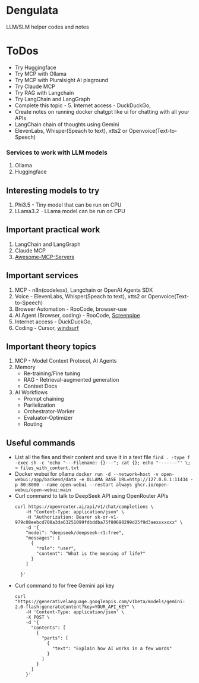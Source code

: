 # Dengulata
LLM/SLM helper codes and notes

# ToDos
- Try Huggingface
- Try MCP with Ollama
- Try MCP with Pluralsight AI plaground 
- Try Claude MCP
- Try RAG with Langchain
- Try LangChain and LangGraph
- Complete this topic - 5. Internet access       -  DuckDuckGo,
- Create notes on running docker chatgpt like ui for chatting with all your APIs 
- LangChain chain of thoughts using Gemini
- ElevenLabs, Whisper(Speach to text), xtts2 or Openvoice(Text-to-Speech)

### Services to work with LLM models
1. Ollama
2. Huggingface

## Interesting models to try
1. Phi3.5       - Tiny model that can be run on CPU
2. LLama3.2     - LLama model can be run on CPU

## Important practical work
1. LangChain and LangGraph
2. Claude MCP
3. [Awesome-MCP-Servers](https://github.com/punkpeye/awesome-mcp-servers) 

## Important services
1. MCP                   -  n8n(codeless), Langchain or OpenAI Agents SDK
2. Voice                 -  ElevenLabs, Whisper(Speach to text), xtts2 or Openvoice(Text-to-Speech)
3. Browser Automation    -  RooCode, browser-use
4. AI Agent (Browser, coding) - RooCode, [Screenpipe](https://github.com/mediar-ai/screenpipe)
5. Internet access       -  DuckDuckGo,
6. Coding                -  Cursor, [windsurf](https://codeium.com/windsurf)

## Important theory topics 
1. MCP - Model Context Protocol, AI Agents
2. Memory
    -    Re-training/Fine tuning
    -    RAG - Retrieval-augmented generation
    -    Context Docs
3. AI Workflows
    -    Prompt chaining
    -    Parllelization
    -    Orchestrator-Worker
    -    Evaluator-Optimizer
    -    Routing

## Useful commands
- List all the fies and their content and save it in a text file ```find . -type f -exec sh -c 'echo "---Filename: {}---"; cat {}; echo "-------"' \; > files_with_content.txt```
- Docker webui for ollama ```docker run -d --network=host -v open-webui:/app/backend/data -e OLLAMA_BASE_URL=http://127.0.0.1:11434 -p 80:8080 --name open-webui --restart always ghcr.io/open-webui/open-webui:main```
- Curl command to talk to DeepSeek API using OpenRouter APIs
  ```
  curl https://openrouter.ai/api/v1/chat/completions \
      -H "Content-Type: application/json" \
      -H "Authorization: Bearer sk-or-v1-979c08eebcd708a3da63251099fdbddba75f80690299d25f9d3aexxxxxxx" \
      -d '{
      "model": "deepseek/deepseek-r1:free",
      "messages": [
        {
          "role": "user",
          "content": "What is the meaning of life?"
        }
      ]
      
    }'
  ```
- Curl command to for free Gemini api key
  ```
  curl "https://generativelanguage.googleapis.com/v1beta/models/gemini-2.0-flash:generateContent?key=YOUR_API_KEY" \
      -H 'Content-Type: application/json' \
      -X POST \
      -d '{
        "contents": [
          {
            "parts": [
              {
                "text": "Explain how AI works in a few words"
              }
            ]
          }
        ]
      }'
  ```
